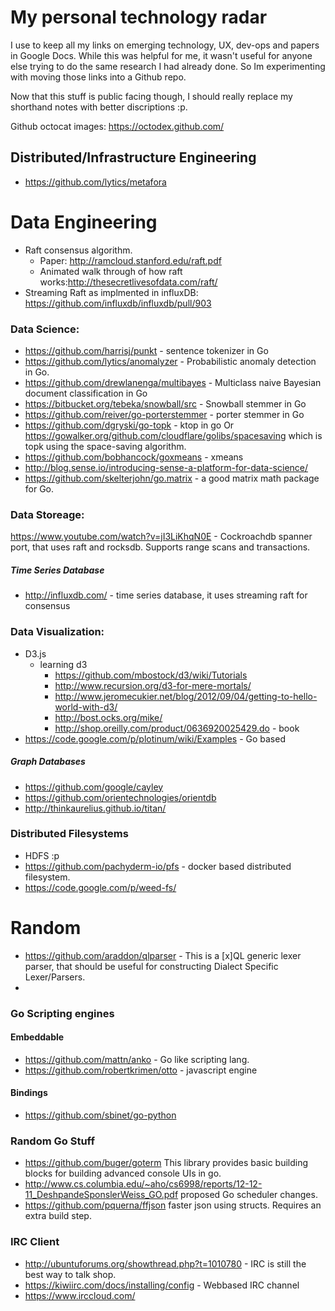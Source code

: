 My personal technology radar
===================
I use to keep all my links on emerging technology, UX, dev-ops and papers in Google Docs.  While this was helpful for me, it wasn't useful for anyone else trying to do the same research I had already done.  So Im experimenting with moving those links into a Github repo.  

Now that this stuff is public facing though, I should really replace my shorthand notes with better discriptions :p.

Github octocat images: https://octodex.github.com/

## Distributed/Infrastructure Engineering
- https://github.com/lytics/metafora

# Data Engineering
- Raft consensus algorithm. 
   - Paper:  http://ramcloud.stanford.edu/raft.pdf  
   - Animated walk through of how raft works:http://thesecretlivesofdata.com/raft/
- Streaming Raft as implmented in influxDB: https://github.com/influxdb/influxdb/pull/903

### Data Science: 
- https://github.com/harrisj/punkt - sentence tokenizer in Go
- https://github.com/lytics/anomalyzer - Probabilistic anomaly detection in Go. 
- https://github.com/drewlanenga/multibayes - Multiclass naive Bayesian document classification in Go
- https://bitbucket.org/tebeka/snowball/src - Snowball stemmer in Go
- https://github.com/reiver/go-porterstemmer - porter stemmer in Go
- https://github.com/dgryski/go-topk - ktop in go Or https://gowalker.org/github.com/cloudflare/golibs/spacesaving which is topk using the space-saving algorithm. 
- https://github.com/bobhancock/goxmeans - xmeans
- http://blog.sense.io/introducing-sense-a-platform-for-data-science/ 
- https://github.com/skelterjohn/go.matrix - a good matrix math package for Go.

### Data Storeage: 
https://www.youtube.com/watch?v=jI3LiKhqN0E - Cockroachdb spanner port, that uses raft and rocksdb.  Supports range scans and transactions. 

##### Time Series Database
- http://influxdb.com/ - time series database, it uses streaming raft for consensus

### Data Visualization:
- D3.js
   - learning d3
      - https://github.com/mbostock/d3/wiki/Tutorials
      - http://www.recursion.org/d3-for-mere-mortals/  
      - http://www.jeromecukier.net/blog/2012/09/04/getting-to-hello-world-with-d3/
      - http://bost.ocks.org/mike/
      - http://shop.oreilly.com/product/0636920025429.do - book
- https://code.google.com/p/plotinum/wiki/Examples - Go based 
##### Graph Databases
- https://github.com/google/cayley
- https://github.com/orientechnologies/orientdb
- http://thinkaurelius.github.io/titan/ 

### Distributed Filesystems 
- HDFS :p 
- https://github.com/pachyderm-io/pfs - docker based distributed filesystem. 
- https://code.google.com/p/weed-fs/ 

# Random
- https://github.com/araddon/qlparser - This is a [x]QL generic lexer parser, that should be useful for constructing Dialect Specific Lexer/Parsers.
- 

### Go Scripting engines

#### Embeddable 
- https://github.com/mattn/anko - Go like scripting lang.
- https://github.com/robertkrimen/otto - javascript engine

#### Bindings 
- https://github.com/sbinet/go-python 

### Random Go Stuff
- https://github.com/buger/goterm This library provides basic building blocks for building advanced console UIs in go.
- http://www.cs.columbia.edu/~aho/cs6998/reports/12-12-11_DeshpandeSponslerWeiss_GO.pdf proposed Go scheduler changes. 
- https://github.com/pquerna/ffjson faster json using structs.  Requires an extra build step.

### IRC Client
 - http://ubuntuforums.org/showthread.php?t=1010780 - IRC is still the best way to talk shop.
 - https://kiwiirc.com/docs/installing/config - Webbased IRC channel
 - https://www.irccloud.com/ 

